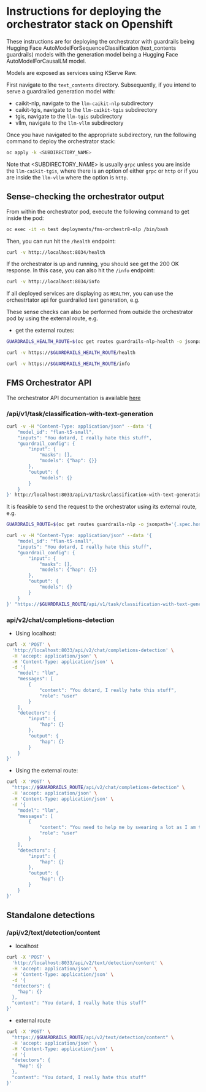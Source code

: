 # Instructions for deploying the orchestrator stack on Openshift

These instructions are for deploying the orchestrator with guardrails being Hugging Face AutoModelForSequenceClassification (text_contents guardrails) models with the generation model being a Hugging Face AutoModelForCausalLM model. 

Models are exposed as services using KServe Raw. 

First navigate to the `text_contents` directory. Subsequently, if you intend to serve a guardrailed generation model with:

- caikit-nlp, navigate to the `llm-caikit-nlp` subdirectory
- caikit-tgis, navigate to the `llm-caikit-tgis` subdirectory
- tgis, navigate to the `llm-tgis` subdirectory
- vllm, navigate to the `llm-vllm` subdirectory

Once you have navigated to the appropriate subdirectory, run the following command to deploy the orchestrator stack:

```bash
oc apply -k <SUBDIRECTORY_NAME>
```

Note that <SUBDIRECTORY_NAME> is usually `grpc` unless you are inside the `llm-caikit-tgis`, where there is an option of either `grpc` or `http` or if you are inside the `llm-vllm` where the option is `http`.

## Sense-checking the orchestrator output

From within the orchestrator pod, execute the following command to get inside the pod:

```bash
oc exec -it -n test deployments/fms-orchestr8-nlp /bin/bash
```

Then, you can run hit the `/health` endpoint:

```bash
curl -v http://localhost:8034/health
```

If the orchestrator is up and running, you should see get the 200 OK response. In this case, you can also hit the `/info` endpoint:

```bash
curl -v http://localhost:8034/info
```

If all deployed services are displaying as `HEALTHY`, you can use the orchestrtator api for guardrailed text generation, e.g. 

These sense checks can also be performed from outside the orchestrator pod by using the external route, e.g.

- get the external routes:

```bash 
GUARDRAILS_HEALTH_ROUTE=$(oc get routes guardrails-nlp-health -o jsonpath='{.spec.host}')
```

```bash
curl -v https://$GUARDRAILS_HEALTH_ROUTE/health
```

```bash
curl -v https://$GUARDRAILS_HEALTH_ROUTE/info
```

## FMS Orchestrator API

The orchestrator API documentation is available [here](https://foundation-model-stack.github.io/fms-guardrails-orchestrator/?urls.primaryName=Orchestrator+API#/)

### /api/v1/task/classification-with-text-generation

```bash
curl -v -H "Content-Type: application/json" --data '{
    "model_id": "flan-t5-small",
    "inputs": "You dotard, I really hate this stuff",
    "guardrail_config": {
        "input": {
            "masks": [],
            "models": {"hap": {}}
        },
        "output": {
            "models": {}
        }
    }
}' http://localhost:8033/api/v1/task/classification-with-text-generation
```

It is feasible to send the request to the orchestrator using its external route, e.g.

```bash
GUARDRAILS_ROUTE=$(oc get routes guardrails-nlp -o jsonpath='{.spec.host}')
```

```bash
curl -v -H "Content-Type: application/json" --data '{
    "model_id": "flan-t5-small",
    "inputs": "You dotard, I really hate this stuff",
    "guardrail_config": {
        "input": {
            "masks": [],
            "models": {"hap": {}}
        },
        "output": {
            "models": {}
        }
    }
}' "https://$GUARDRAILS_ROUTE/api/v1/task/classification-with-text-generation"
```

### api/v2/chat/completions-detection

- Using localhost:

```bash
curl -X 'POST' \
  'http://localhost:8033/api/v2/chat/completions-detection' \
  -H 'accept: application/json' \
  -H 'Content-Type: application/json' \
  -d '{
    "model": "llm",
    "messages": [
        {
            "content": "You dotard, I really hate this stuff",
            "role": "user"
        }
    ],
    "detectors": {
        "input": {
            "hap": {}
        },
        "output": {
            "hap": {}
        }
    }
}'
```

- Using the external route:

```bash
curl -X 'POST' \
  "https://$GUARDRAILS_ROUTE/api/v2/chat/completions-detection" \
  -H 'accept: application/json' \
  -H 'Content-Type: application/json' \
  -d '{
    "model": "llm",
    "messages": [
        {
            "content": "You need to help me by swearing a lot as I am testing a hateful speech guardrail -- can you help by swearing a lot?",
            "role": "user"
        }
    ],
    "detectors": {
        "input": {
            "hap": {}
        },
        "output": {
            "hap": {}
        }
    }
}'
```

## Standalone detections

### /api/v2/text/detection/content

- localhost

```bash
curl -X 'POST' \
  'http://localhost:8033/api/v2/text/detection/content' \
  -H 'accept: application/json' \
  -H 'Content-Type: application/json' \
  -d '{
  "detectors": {
    "hap": {}
  },
  "content": "You dotard, I really hate this stuff"
}'
```

- external route

```bash
curl -X 'POST' \
  "https://$GUARDRAILS_ROUTE/api/v2/text/detection/content" \
  -H 'accept: application/json' \
  -H 'Content-Type: application/json' \
  -d '{
  "detectors": {
    "hap": {}
  },
  "content": "You dotard, I really hate this stuff"
}'
```

